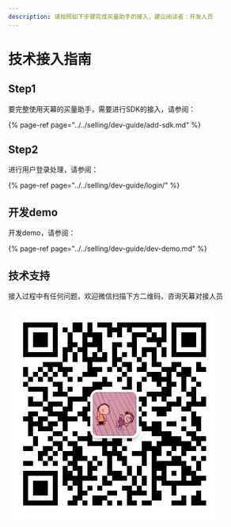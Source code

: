 ```yaml
---
description: 请按照如下步骤完成买量助手的接入，建议阅读者：开发人员
---
```


# 技术接入指南

## Step1

要完整使用天幕的买量助手，需要进行SDK的接入，请参阅：

{% page-ref page="../../selling/dev-guide/add-sdk.md" %}

## Step2

进行用户登录处理，请参阅：

{% page-ref page="../../selling/dev-guide/login/" %}

## 开发demo

开发demo，请参阅：

{% page-ref page="../../selling/dev-guide/dev-demo.md" %}

## 技术支持

接入过程中有任何问题，欢迎微信扫描下方二维码，咨询天幕对接人员

![&#x5FAE;&#x4FE1;&#x626B;&#x4E00;&#x626B;&#xFF0C;&#x6DFB;&#x52A0;&#x5929;&#x5E55;&#x5BF9;&#x63A5;&#x4EBA;&#x5458;&#x5FAE;&#x4FE1;](../../.gitbook/assets/wei-xin-tu-pian-20191009150820%20%281%29.jpg)



